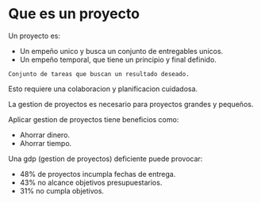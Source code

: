 # Que es un proyecto

Un proyecto es:

- Un empeño unico y busca un conjunto de entregables unicos.
- Un empeño temporal, que tiene un principio y final definido.

`Conjunto de tareas que buscan un resultado deseado.`

Esto requiere una colaboracion y planificacion cuidadosa.

La gestion de proyectos es necesario para proyectos grandes y pequeños.

Aplicar gestion de proyectos tiene beneficios como:

- Ahorrar dinero.
- Ahorrar tiempo.

Una gdp (gestion de proyectos) deficiente puede provocar:

- 48% de proyectos incumpla fechas de entrega.
- 43% no alcance objetivos presupuestarios.
- 31% no cumpla objetivos.